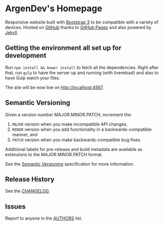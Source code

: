 # ArgenDev's Homepage

Responsive website built with [Bootstrap 3](http://getbootstrap.com/) to be compatible with a variety of devices. Hosted on [GitHub](https://github.com/argendev/argendev.github.io) thanks to [GitHub Pages](http://pages.github.com/) and also powered by [Jekyll](http://jekyllrb.com/).

## Getting the environment all set up for development

Run `npm install && bower install` to fetch all the dependencies. Right after that, run `gulp` to have the server up and running (with livereload) and also to have Gulp watch your files.

The site will be now live on [http://localhost:4567](http://localhost:4567).

## Semantic Versioning

Given a version number MAJOR.MINOR.PATCH, increment the:

1. `MAJOR` version when you make incompatible API changes,
2. `MINOR` version when you add functionality in a backwards-compatible manner, and
3. `PATCH` version when you make backwards-compatible bug fixes.

Additional labels for pre-release and build metadata are available as extensions to the MAJOR.MINOR.PATCH format.

See the [Semantic Versioning](http://semver.org/) specification for more information.

## Release History

See the [CHANGELOG](CHANGELOG.md).

## Issues

Report to anyone in the [AUTHORS](AUTHORS.md) list.
